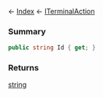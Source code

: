 ← [Index](Api-Index) ← [ITerminalAction](Sandbox.ModAPI.Interfaces.ITerminalAction)

### Summary

```csharp
public string Id { get; }
```

### Returns

[string](https://docs.microsoft.com/en-us/dotnet/api/system.string?view=netframework-4.6)

